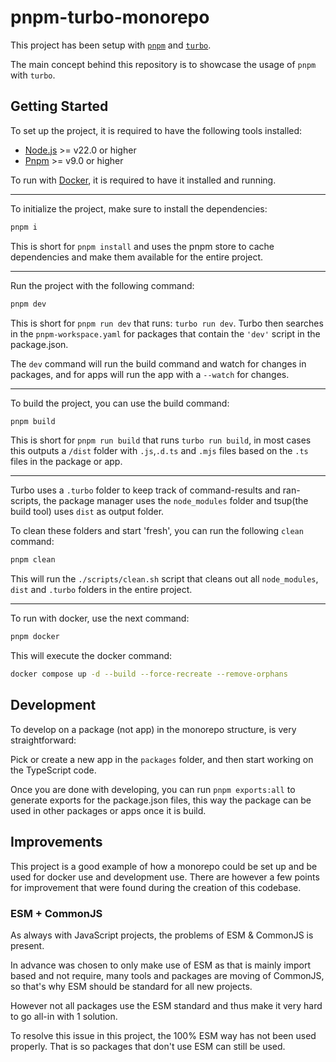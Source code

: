 # pnpm-turbo-monorepo

This project has been setup with [`pnpm`](https://pnpm.io/) and [`turbo`](https://turbo.build/).

The main concept behind this repository is to showcase the usage of `pnpm` with `turbo`.

## Getting Started

To set up the project, it is required to have the following tools installed:

- [Node.js](https://nodejs.org/) >= v22.0 or higher
- [Pnpm](https://pnpm.io/) >= v9.0 or higher

To run with [Docker](https://docker.com/), it is required to have it installed and running.

---

To initialize the project, make sure to install the dependencies:

```bash
pnpm i
```

This is short for `pnpm install` and uses the pnpm store to cache dependencies and make them available for the entire project.

---

Run the project with the following command:

```bash
pnpm dev
```

This is short for `pnpm run dev` that runs: `turbo run dev`. Turbo then searches in the `pnpm-workspace.yaml` for packages that contain the `'dev'` script in the package.json.

The `dev` command will run the build command and watch for changes in packages, and for apps will run the app with a `--watch` for changes.

---

To build the project, you can use the build command:

```bash
pnpm build
```

This is short for `pnpm run build` that runs `turbo run build`, in most cases this outputs a `/dist` folder with `.js`,`.d.ts` and `.mjs` files based on the `.ts` files in the package or app.

---

Turbo uses a `.turbo` folder to keep track of command-results and ran-scripts, the package manager uses the `node_modules` folder and tsup(the build tool) uses `dist` as output folder.

To clean these folders and start 'fresh', you can run the following `clean` command:

```bash
pnpm clean
```

This will run the `./scripts/clean.sh` script that cleans out all `node_modules`, `dist` and `.turbo` folders in the entire project.

---

To run with docker, use the next command:

```bash
pnpm docker
```

This will execute the docker command:

```bash
docker compose up -d --build --force-recreate --remove-orphans
```

## Development

To develop on a package (not app) in the monorepo structure, is very straightforward:

Pick or create a new app in the `packages` folder, and then start working on the TypeScript code.

Once you are done with developing, you can run `pnpm exports:all` to generate exports for the package.json files, this way the package can be used in other packages or apps once it is build.

## Improvements

This project is a good example of how a monorepo could be set up and be used for docker use and development use. There are however a few points for improvement that were found during the creation of this codebase.

### ESM + CommonJS

As always with JavaScript projects, the problems of ESM & CommonJS is present.

In advance was chosen to only make use of ESM as that is mainly import based and not require, many tools and packages are moving of CommonJS, so that's why ESM should be standard for all new projects.

However not all packages use the ESM standard and thus make it very hard to go all-in with 1 solution.

To resolve this issue in this project, the 100% ESM way has not been used properly. That is so packages that don't use ESM can still be used.

###
